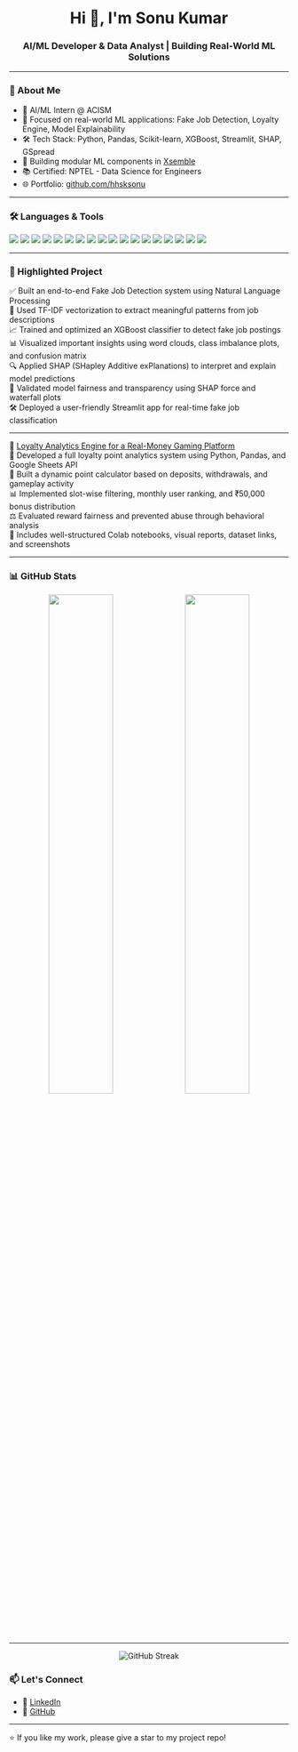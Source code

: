 <h1 align="center">Hi 👋, I'm Sonu Kumar</h1>
<h3 align="center">AI/ML Developer & Data Analyst | Building Real-World ML Solutions</h3>

---

### 🧠 About Me

- 💼 AI/ML Intern @ ACISM  
- 🤖 Focused on real-world ML applications: Fake Job Detection, Loyalty Engine, Model Explainability  
- 🛠️ Tech Stack: Python, Pandas, Scikit-learn, XGBoost, Streamlit, SHAP, GSpread  
- 🔧 Building modular ML components in [Xsemble](https://xsemble.com)  
- 📚 Certified: NPTEL - Data Science for Engineers  
- 🌐 Portfolio: [github.com/hhsksonu](https://github.com/hhsksonu)  

---
### 🛠️ Languages & Tools

<p align="left">
  <!-- Programming Languages -->
  <img src="https://img.shields.io/badge/Python-3776AB?logo=python&logoColor=white" />
  <img src="https://img.shields.io/badge/C%2B%2B-00599C?logo=c%2B%2B&logoColor=white" />
  <img src="https://img.shields.io/badge/SQL-003B57?logo=sqlite&logoColor=white" />

  <!-- Python Libraries -->
  <img src="https://img.shields.io/badge/Numpy-013243?logo=numpy&logoColor=white" />
  <img src="https://img.shields.io/badge/Pandas-150458?logo=pandas&logoColor=white" />
  <img src="https://img.shields.io/badge/TensorFlow-FF6F00?logo=tensorflow&logoColor=white" />
  <img src="https://img.shields.io/badge/OpenCV-5C3EE8?logo=opencv&logoColor=white" />
  <img src="https://img.shields.io/badge/Flask-000000?logo=flask&logoColor=white" />
  <img src="https://img.shields.io/badge/Scikit--Learn-F7931E?logo=scikit-learn&logoColor=white" />
  <img src="https://img.shields.io/badge/Streamlit-FF4B4B?logo=streamlit&logoColor=white" />

  <!-- Data Viz -->
  <img src="https://img.shields.io/badge/Matplotlib-11557C?logo=plotly&logoColor=white" />
  <img src="https://img.shields.io/badge/Seaborn-5385C1?logo=python&logoColor=white" />
  <img src="https://img.shields.io/badge/Plotly-3F4F75?logo=plotly&logoColor=white" />

  <!-- Tools -->
  <img src="https://img.shields.io/badge/Git-F05032?logo=git&logoColor=white" />
  <img src="https://img.shields.io/badge/FastAPI-009688?logo=fastapi&logoColor=white" />
  <img src="https://img.shields.io/badge/Xsemble-000000?logoColor=white" />
  <img src="https://img.shields.io/badge/Android%20Studio-3DDC84?logo=androidstudio&logoColor=white" />
  <img src="https://img.shields.io/badge/WordPress-21759B?logo=wordpress&logoColor=white" />
</p>

---

### 📌 Highlighted Project

✅ Built an end-to-end Fake Job Detection system using Natural Language Processing  
🧠 Used TF-IDF vectorization to extract meaningful patterns from job descriptions  
📈 Trained and optimized an XGBoost classifier to detect fake job postings  
📊 Visualized important insights using word clouds, class imbalance plots, and confusion matrix  
🔍 Applied SHAP (SHapley Additive exPlanations) to interpret and explain model predictions  
🧪 Validated model fairness and transparency using SHAP force and waterfall plots  
🛠️ Deployed a user-friendly Streamlit app for real-time fake job classification 

---
🚀 [Loyalty Analytics Engine for a Real-Money Gaming Platform](https://github.com/hhsksonu/Loyalty-Analytics-Engine-Gaming-Platform)  
🎯 Developed a full loyalty point analytics system using Python, Pandas, and Google Sheets API  
🧮 Built a dynamic point calculator based on deposits, withdrawals, and gameplay activity  
📊 Implemented slot-wise filtering, monthly user ranking, and ₹50,000 bonus distribution  
⚖️ Evaluated reward fairness and prevented abuse through behavioral analysis  
📑 Includes well-structured Colab notebooks, visual reports, dataset links, and screenshots  

---
### 📊 GitHub Stats

<p align="center">
  <img src="https://github-readme-stats.vercel.app/api?username=hhsksonu&show_icons=true&theme=default" width="48%" />
  <img src="https://github-readme-stats.vercel.app/api/top-langs/?username=hhsksonu&layout=compact&theme=default" width="48%" />
</p>

---
<p align="center">
  <img src="https://github-readme-streak-stats.herokuapp.com/?user=hhsksonu&theme=tokyonight" alt="GitHub Streak" />
</p>

### 📫 Let's Connect

- 🔗 [LinkedIn](https://www.linkedin.com/in/hhsksonu)
- 🐍 [GitHub](https://github.com/hhsksonu)

---

⭐ If you like my work, please give a star to my project repo!
